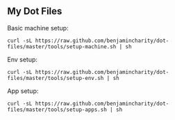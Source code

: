 ## My Dot Files

Basic machine setup:

    curl -sL https://raw.github.com/benjamincharity/dot-files/master/tools/setup-machine.sh | sh

Env setup:

    curl -sL https://raw.github.com/benjamincharity/dot-files/master/tools/setup-env.sh | sh

App setup:

    curl -sL https://raw.github.com/benjamincharity/dot-files/master/tools/setup-apps.sh | sh


